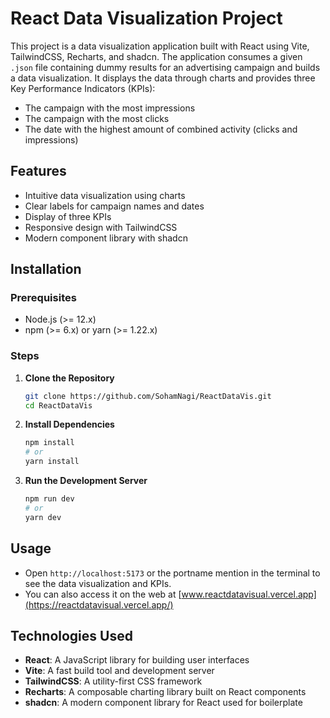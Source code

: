 
# React Data Visualization Project
This project is a data visualization application built with React using Vite, TailwindCSS, Recharts, and shadcn. The application consumes a given `.json` file containing dummy results for an advertising campaign and builds a data visualization. It displays the data through charts and provides three Key Performance Indicators (KPIs):
- The campaign with the most impressions
- The campaign with the most clicks
- The date with the highest amount of combined activity (clicks and impressions)

## Features
- Intuitive data visualization using charts
- Clear labels for campaign names and dates
- Display of three KPIs
- Responsive design with TailwindCSS
- Modern component library with shadcn

## Installation

### Prerequisites
- Node.js (>= 12.x)
- npm (>= 6.x) or yarn (>= 1.22.x)

### Steps

1. **Clone the Repository**
   ```bash
   git clone https://github.com/SohamNagi/ReactDataVis.git
   cd ReactDataVis
   ```

2. **Install Dependencies**
   ```bash
   npm install
   # or
   yarn install
   ```

3. **Run the Development Server**
   ```bash
   npm run dev
   # or
   yarn dev
   ```

## Usage
- Open `http://localhost:5173` or the portname mention in the terminal to see the data visualization and KPIs.
- You can also access it on the web at [www.reactdatavisual.vercel.app](https://reactdatavisual.vercel.app/)

## Technologies Used
- **React**: A JavaScript library for building user interfaces
- **Vite**: A fast build tool and development server
- **TailwindCSS**: A utility-first CSS framework
- **Recharts**: A composable charting library built on React components
- **shadcn**: A modern component library for React used for boilerplate
